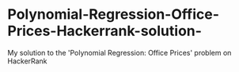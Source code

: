 # Polynomial-Regression-Office-Prices-Hackerrank-solution-
My solution to the 'Polynomial Regression: Office Prices' problem on HackerRank
